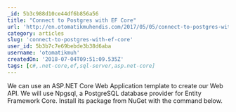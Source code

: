 ```yaml
---
_id: 5b3c988d10ce44df6b856a56
title: "Connect to Postgres with EF Core"
url: 'http://en.otomatikmuhendis.com/2017/05/05/connect-to-postgres-with-ef-core/'
category: articles
slug: 'connect-to-postgres-with-ef-core'
user_id: 5b3b7c7e69bebde3b38d6aba
username: 'otomatikmuh'
createdOn: '2018-07-04T09:51:09.535Z'
tags: [c#,.net-core,ef,sql-server,asp.net-core]
---
```


We can use an ASP.NET Core Web Application template to create our Web API. We will use Npgsql, a PostgreSQL database provider for Entity Framework Core. Install its package from NuGet with the command below.
